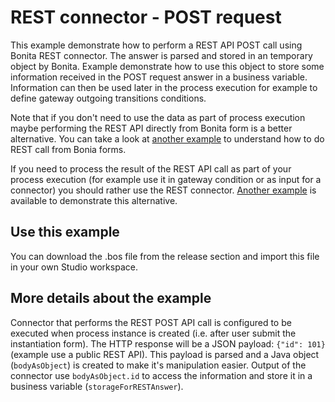 # REST connector - POST request

This example demonstrate how to perform a REST API POST call using Bonita REST connector.
The answer is parsed and stored in an temporary object by Bonita. Example demonstrate how to use this object to store some information received in the POST request answer in a business variable.
Information can then be used later in the process execution for example to define gateway outgoing transitions conditions.

Note that if you don't need to use the data as part of process execution maybe performing the REST API directly from Bonita form is a better alternative. You can take a look at [another example](https://github.com/Bonitasoft-Community/rest-api-call-from-bonita-form) to understand how to do REST call from Bonia forms.

If you need to process the result of the REST API call as part of your process execution (for example use it in gateway condition or as input for a connector) you should rather use the REST connector. [Another example](https://github.com/Bonitasoft-Community/rest-connector-to-business-data) is available to demonstrate this alternative. 

## Use this example
You can download the .bos file from the release section and import this file in your own Studio workspace.

## More details about the example

Connector that performs the REST POST API call is configured to be executed when process instance is created (i.e. after user submit the instantiation form).
The HTTP response will be a JSON payload: `{"id": 101}` (example use a public REST API). This payload is parsed and a Java object (`bodyAsObject`) is created to make it's manipulation easier. Output of the connector use `bodyAsObject.id` to access the information and store it in a business variable (`storageForRESTAnswer`). 
